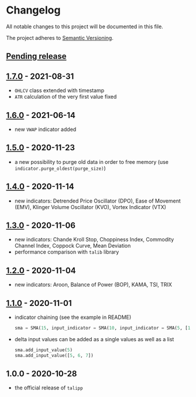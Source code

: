 # Changelog

All notable changes to this project will be documented in this file.

The project adheres to [Semantic Versioning](https://semver.org/spec/v2.0.0.html).

## [Pending release]

## [1.7.0] - 2021-08-31

- `OHLCV` class extended with timestamp
- `ATR` calculation of the very first value fixed

## [1.6.0] - 2021-06-14

- new `VWAP` indicator added

## [1.5.0] - 2020-11-23

- a new possibility to purge old data in order to free memory (use `indicator.purge_oldest(purge_size)`)

## [1.4.0] - 2020-11-14

- new indicators: Detrended Price Oscillator (DPO), Ease of Movement (EMV), Klinger Volume Oscillator (KVO), Vortex Indicator (VTX) 

## [1.3.0] - 2020-11-06

- new indicators: Chande Kroll Stop, Choppiness Index, Commodity Channel Index, Coppock Curve, Mean Deviation
- performance comparison with `talib` library

## [1.2.0] - 2020-11-04

- new indicators: Aroon, Balance of Power (BOP), KAMA, TSI, TRIX

## [1.1.0] - 2020-11-01

- indicator chaining (see the example in README)

  ```python
  sma = SMA(15, input_indicator = SMA(10, input_indicator = SMA(5, [1, 2, 3, ...])))
  ```

- delta input values can be added as a single values as well as a list

  ```python
  sma.add_input_value(5)
  sma.add_input_value([5, 6, 7])
  ```

## 1.0.0 - 2020-10-28

- the official release of `talipp`

[Pending release]: https://github.com/nardew/talipp/compare/1.7.0...HEAD
[1.7.0]: https://github.com/nardew/talipp/compare/1.6.0...1.7.0
[1.6.0]: https://github.com/nardew/talipp/compare/1.5.0...1.6.0
[1.5.0]: https://github.com/nardew/talipp/compare/1.4.0...1.5.0
[1.4.0]: https://github.com/nardew/talipp/compare/1.3.0...1.4.0
[1.3.0]: https://github.com/nardew/talipp/compare/1.2.0...1.3.0
[1.2.0]: https://github.com/nardew/talipp/compare/1.1.0...1.2.0
[1.1.0]: https://github.com/nardew/talipp/compare/1.0.0...1.1.0
